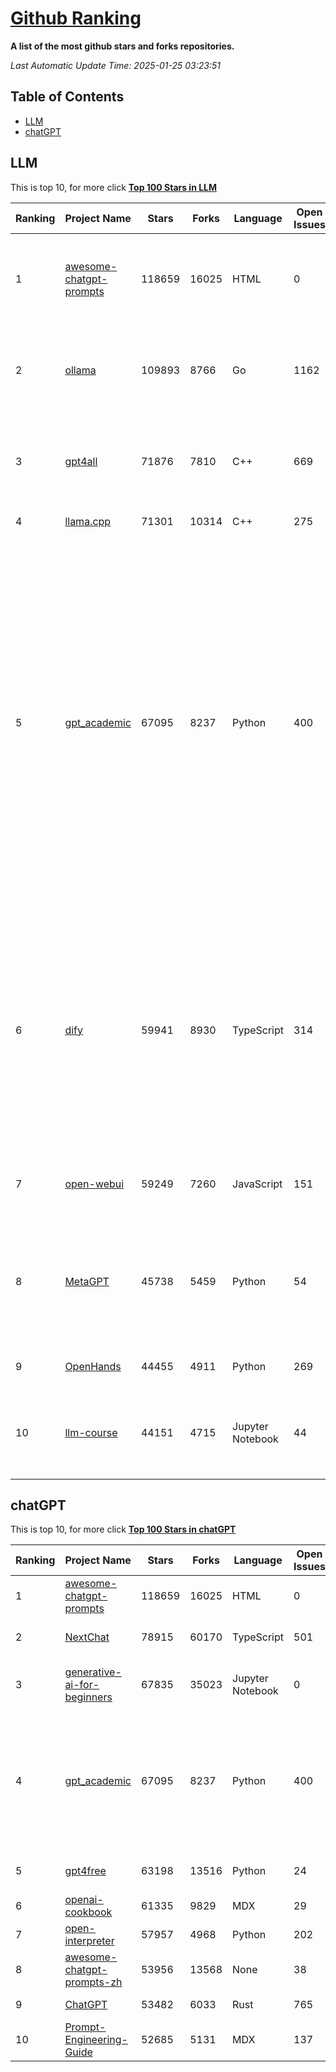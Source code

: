 [Github Ranking](./README.md)
==========

**A list of the most github stars and forks repositories.**

*Last Automatic Update Time: 2025-01-25 03:23:51*

## Table of Contents
 * [LLM](#LLM)
 * [chatGPT](#chatGPT)

## LLM

This is top 10, for more click **[Top 100 Stars in LLM](Top100/LLM.md)**

| Ranking | Project Name | Stars | Forks | Language | Open Issues | Description | Last Commit |
| ------- | ------------ | ----- | ----- | -------- | ----------- | ----------- | ----------- |
| 1 | [awesome-chatgpt-prompts](https://github.com/f/awesome-chatgpt-prompts) | 118659 | 16025 | HTML | 0 | This repo includes ChatGPT prompt curation to use ChatGPT and other LLM tools better. | 2025-01-14T08:29:16Z |
| 2 | [ollama](https://github.com/ollama/ollama) | 109893 | 8766 | Go | 1162 | Get up and running with Llama 3.3, Phi 4, Gemma 2, and other large language models. | 2025-01-25T00:51:26Z |
| 3 | [gpt4all](https://github.com/nomic-ai/gpt4all) | 71876 | 7810 | C++ | 669 | GPT4All: Run Local LLMs on Any Device. Open-source and available for commercial use. | 2025-01-24T19:15:24Z |
| 4 | [llama.cpp](https://github.com/ggerganov/llama.cpp) | 71301 | 10314 | C++ | 275 | LLM inference in C/C++ | 2025-01-25T00:20:03Z |
| 5 | [gpt_academic](https://github.com/binary-husky/gpt_academic) | 67095 | 8237 | Python | 400 | 为GPT/GLM等LLM大语言模型提供实用化交互接口，特别优化论文阅读/润色/写作体验，模块化设计，支持自定义快捷按钮&函数插件，支持Python和C++等项目剖析&自译解功能，PDF/LaTex论文翻译&总结功能，支持并行问询多种LLM模型，支持chatglm3等本地模型。接入通义千问, deepseekcoder, 讯飞星火, 文心一言, llama2, rwkv, claude2, moss等。 | 2025-01-21T17:50:40Z |
| 6 | [dify](https://github.com/langgenius/dify) | 59941 | 8930 | TypeScript | 314 | Dify is an open-source LLM app development platform. Dify's intuitive interface combines AI workflow, RAG pipeline, agent capabilities, model management, observability features and more, letting you quickly go from prototype to production. | 2025-01-24T14:34:11Z |
| 7 | [open-webui](https://github.com/open-webui/open-webui) | 59249 | 7260 | JavaScript | 151 | User-friendly AI Interface (Supports Ollama, OpenAI API, ...) | 2025-01-24T16:41:02Z |
| 8 | [MetaGPT](https://github.com/geekan/MetaGPT) | 45738 | 5459 | Python | 54 | 🌟 The Multi-Agent Framework: First AI Software Company, Towards Natural Language Programming | 2024-12-18T02:20:32Z |
| 9 | [OpenHands](https://github.com/All-Hands-AI/OpenHands) | 44455 | 4911 | Python | 269 | 🙌 OpenHands: Code Less, Make More | 2025-01-24T23:39:57Z |
| 10 | [llm-course](https://github.com/mlabonne/llm-course) | 44151 | 4715 | Jupyter Notebook | 44 | Course to get into Large Language Models (LLMs) with roadmaps and Colab notebooks. | 2025-01-22T22:32:51Z |


## chatGPT

This is top 10, for more click **[Top 100 Stars in chatGPT](Top100/chatGPT.md)**

| Ranking | Project Name | Stars | Forks | Language | Open Issues | Description | Last Commit |
| ------- | ------------ | ----- | ----- | -------- | ----------- | ----------- | ----------- |
| 1 | [awesome-chatgpt-prompts](https://github.com/f/awesome-chatgpt-prompts) | 118659 | 16025 | HTML | 0 | This repo includes ChatGPT prompt curation to use ChatGPT and other LLM tools better. | 2025-01-14T08:29:16Z |
| 2 | [NextChat](https://github.com/ChatGPTNextWeb/NextChat) | 78915 | 60170 | TypeScript | 501 | ✨ Local and Fast AI Assistant. Support: Web \| iOS \| MacOS \| Android \|  Linux \| Windows | 2025-01-22T13:40:37Z |
| 3 | [generative-ai-for-beginners](https://github.com/microsoft/generative-ai-for-beginners) | 67835 | 35023 | Jupyter Notebook | 0 | 21 Lessons, Get Started Building with Generative AI  🔗 https://microsoft.github.io/generative-ai-for-beginners/ | 2025-01-24T09:53:19Z |
| 4 | [gpt_academic](https://github.com/binary-husky/gpt_academic) | 67095 | 8237 | Python | 400 | 为GPT/GLM等LLM大语言模型提供实用化交互接口，特别优化论文阅读/润色/写作体验，模块化设计，支持自定义快捷按钮&函数插件，支持Python和C++等项目剖析&自译解功能，PDF/LaTex论文翻译&总结功能，支持并行问询多种LLM模型，支持chatglm3等本地模型。接入通义千问, deepseekcoder, 讯飞星火, 文心一言, llama2, rwkv, claude2, moss等。 | 2025-01-21T17:50:40Z |
| 5 | [gpt4free](https://github.com/xtekky/gpt4free) | 63198 | 13516 | Python | 24 | The official gpt4free repository \| various collection of powerful language models | 2025-01-24T17:14:18Z |
| 6 | [openai-cookbook](https://github.com/openai/openai-cookbook) | 61335 | 9829 | MDX | 29 | Examples and guides for using the OpenAI API | 2025-01-23T22:51:49Z |
| 7 | [open-interpreter](https://github.com/OpenInterpreter/open-interpreter) | 57957 | 4968 | Python | 202 | A natural language interface for computers | 2025-01-24T13:02:04Z |
| 8 | [awesome-chatgpt-prompts-zh](https://github.com/PlexPt/awesome-chatgpt-prompts-zh) | 53956 | 13568 | None | 38 | ChatGPT 中文调教指南。各种场景使用指南。学习怎么让它听你的话。 | 2025-01-01T08:34:33Z |
| 9 | [ChatGPT](https://github.com/lencx/ChatGPT) | 53482 | 6033 | Rust | 765 | 🔮 ChatGPT Desktop Application (Mac, Windows and Linux) | 2024-08-29T17:58:11Z |
| 10 | [Prompt-Engineering-Guide](https://github.com/dair-ai/Prompt-Engineering-Guide) | 52685 | 5131 | MDX | 137 | 🐙 Guides, papers, lecture, notebooks and resources for prompt engineering | 2025-01-21T20:22:08Z |

